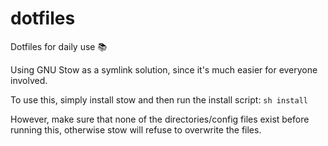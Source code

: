 # dotfiles

Dotfiles for daily use 📚

Using GNU Stow as a symlink solution, since it's much easier for everyone
involved.

To use this, simply install stow and then run the install script:
`sh install`

However, make sure that none of the directories/config files exist before
running this, otherwise stow will refuse to overwrite the files.
